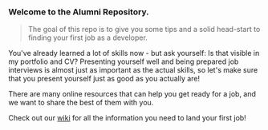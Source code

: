 ### Welcome to the Alumni Repository.

>The goal of this repo is to give you some tips and a solid head-start to finding your first job as a developer.

You've already learned a lot of skills now - but ask yourself: Is that visible in my portfolio and CV? 
Presenting yourself well and being prepared job interviews is almost just as important as the actual skills, so let's make sure that you present yourself just as good as you actually are!

There are many online resources that can help you get ready for a job, and we want to share the best of them with you.

Check out our [wiki](https://github.com/HackYourFuture-CPH/alumni/wiki") for all the information you need to land your first job! 











